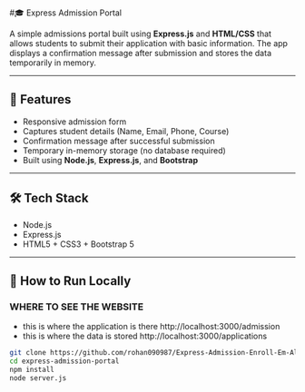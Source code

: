 #🎓 Express Admission Portal

A simple admissions portal built using **Express.js** and **HTML/CSS** that allows students to submit their application with basic information. The app displays a confirmation message after submission and stores the data temporarily in memory.

---

## 🚀 Features

- Responsive admission form
- Captures student details (Name, Email, Phone, Course)
- Confirmation message after successful submission
- Temporary in-memory storage (no database required)
- Built using **Node.js**, **Express.js**, and **Bootstrap**

---

## 🛠️ Tech Stack

- Node.js
- Express.js
- HTML5 + CSS3 + Bootstrap 5

---

## 📝 How to Run Locally

### WHERE TO SEE THE WEBSITE
- this is where the application is there http://localhost:3000/admission
- this is where the data is stored http://localhost:3000/applications


```bash
git clone https://github.com/rohan090987/Express-Admission-Enroll-Em-All-.git
cd express-admission-portal
npm install
node server.js
 
 
